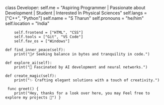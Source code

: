 
 
 
 class Developer: 
        self.me = "Aspiring Programmer | Passionate about Development | Student | Interested In Physical Sciences"
        self.langs = ["C++", "Python"]
         self.name = "S Tharun"
        self.pronouns = "he/him"
        self.location = "India"

        self.frontend = ["HTML", "CSS"]
        self.tools = ["Git", "VS Code"]
        self.fav_os = ["Windows"]

    def find_inner_peace(self):
        print("🧘‍♂️ Seeking balance in bytes and tranquility in code.")

    def explore_ai(self):
        print("🤖 Fascinated by AI development and neural networks.")

    def create_magic(self):
        print("✨ Crafting elegant solutions with a touch of creativity.")

     func greet() {
        print("Hey, thanks for a look over here, you may Feel free to explore my projects 🚀") } 
